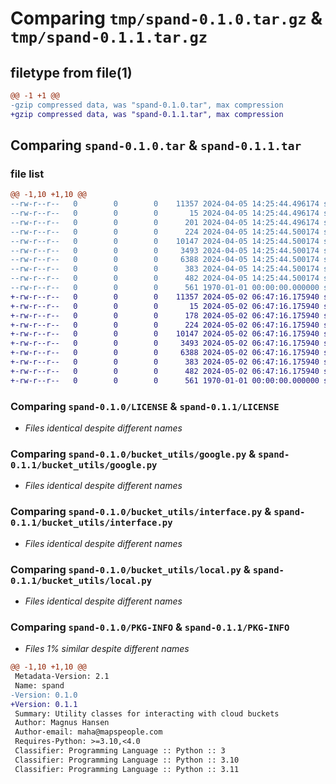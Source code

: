 # Comparing `tmp/spand-0.1.0.tar.gz` & `tmp/spand-0.1.1.tar.gz`

## filetype from file(1)

```diff
@@ -1 +1 @@
-gzip compressed data, was "spand-0.1.0.tar", max compression
+gzip compressed data, was "spand-0.1.1.tar", max compression
```

## Comparing `spand-0.1.0.tar` & `spand-0.1.1.tar`

### file list

```diff
@@ -1,10 +1,10 @@
--rw-r--r--   0        0        0    11357 2024-04-05 14:25:44.496174 spand-0.1.0/LICENSE
--rw-r--r--   0        0        0       15 2024-04-05 14:25:44.496174 spand-0.1.0/README.md
--rw-r--r--   0        0        0      201 2024-04-05 14:25:44.496174 spand-0.1.0/bucket_utils/__init__.py
--rw-r--r--   0        0        0      224 2024-04-05 14:25:44.500174 spand-0.1.0/bucket_utils/exceptions.py
--rw-r--r--   0        0        0    10147 2024-04-05 14:25:44.500174 spand-0.1.0/bucket_utils/google.py
--rw-r--r--   0        0        0     3493 2024-04-05 14:25:44.500174 spand-0.1.0/bucket_utils/interface.py
--rw-r--r--   0        0        0     6388 2024-04-05 14:25:44.500174 spand-0.1.0/bucket_utils/local.py
--rw-r--r--   0        0        0      383 2024-04-05 14:25:44.500174 spand-0.1.0/bucket_utils/resumable_upload_session.py
--rw-r--r--   0        0        0      482 2024-04-05 14:25:44.500174 spand-0.1.0/pyproject.toml
--rw-r--r--   0        0        0      561 1970-01-01 00:00:00.000000 spand-0.1.0/PKG-INFO
+-rw-r--r--   0        0        0    11357 2024-05-02 06:47:16.175940 spand-0.1.1/LICENSE
+-rw-r--r--   0        0        0       15 2024-05-02 06:47:16.175940 spand-0.1.1/README.md
+-rw-r--r--   0        0        0      178 2024-05-02 06:47:16.175940 spand-0.1.1/bucket_utils/__init__.py
+-rw-r--r--   0        0        0      224 2024-05-02 06:47:16.175940 spand-0.1.1/bucket_utils/exceptions.py
+-rw-r--r--   0        0        0    10147 2024-05-02 06:47:16.175940 spand-0.1.1/bucket_utils/google.py
+-rw-r--r--   0        0        0     3493 2024-05-02 06:47:16.175940 spand-0.1.1/bucket_utils/interface.py
+-rw-r--r--   0        0        0     6388 2024-05-02 06:47:16.175940 spand-0.1.1/bucket_utils/local.py
+-rw-r--r--   0        0        0      383 2024-05-02 06:47:16.175940 spand-0.1.1/bucket_utils/resumable_upload_session.py
+-rw-r--r--   0        0        0      482 2024-05-02 06:47:16.175940 spand-0.1.1/pyproject.toml
+-rw-r--r--   0        0        0      561 1970-01-01 00:00:00.000000 spand-0.1.1/PKG-INFO
```

### Comparing `spand-0.1.0/LICENSE` & `spand-0.1.1/LICENSE`

 * *Files identical despite different names*

### Comparing `spand-0.1.0/bucket_utils/google.py` & `spand-0.1.1/bucket_utils/google.py`

 * *Files identical despite different names*

### Comparing `spand-0.1.0/bucket_utils/interface.py` & `spand-0.1.1/bucket_utils/interface.py`

 * *Files identical despite different names*

### Comparing `spand-0.1.0/bucket_utils/local.py` & `spand-0.1.1/bucket_utils/local.py`

 * *Files identical despite different names*

### Comparing `spand-0.1.0/PKG-INFO` & `spand-0.1.1/PKG-INFO`

 * *Files 1% similar despite different names*

```diff
@@ -1,10 +1,10 @@
 Metadata-Version: 2.1
 Name: spand
-Version: 0.1.0
+Version: 0.1.1
 Summary: Utility classes for interacting with cloud buckets
 Author: Magnus Hansen
 Author-email: maha@mapspeople.com
 Requires-Python: >=3.10,<4.0
 Classifier: Programming Language :: Python :: 3
 Classifier: Programming Language :: Python :: 3.10
 Classifier: Programming Language :: Python :: 3.11
```

